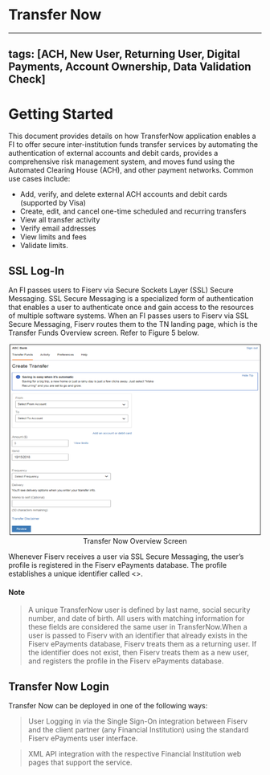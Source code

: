 # Transfer Now

---
tags: [ACH, New User, Returning User, Digital Payments, Account Ownership, Data Validation Check]
---


# Getting Started

This document provides details on how TransferNow application enables a FI to offer secure inter-institution funds transfer services by automating the authentication of external accounts and debit cards, provides a comprehensive risk management system, and moves fund using the Automated Clearing House (ACH), and other payment networks. Common use cases include:
*	Add, verify, and delete external ACH accounts and debit cards (supported by Visa) 
*	Create, edit, and cancel one-time scheduled and recurring transfers 
*	View all transfer activity 
*	Verify email addresses 
*	View limits and fees 
*	Validate limits. 


## SSL Log-In 

An FI passes users to Fiserv via Secure Sockets Layer (SSL) Secure Messaging. SSL Secure Messaging is a specialized form of authentication that enables a user to authenticate once and gain access to the resources of multiple software systems. 
When an FI passes users to Fiserv via SSL Secure Messaging, Fiserv routes them to the TN landing page, which is the Transfer Funds Overview screen. Refer to Figure 5 below.



<center>

![image](../assets/images/TransferNowOverview.png)
<br />Transfer Now Overview Screen

</center>

Whenever Fiserv receives a user via SSL Secure Messaging, the user’s profile is registered in the Fiserv ePayments database. The profile establishes a unique identifier called <>. 

#### Note
>
> A unique TransferNow user is defined by last name, social security number, and date of birth. All users with matching information for these fields are considered the same user in TransferNow.When a user is passed to Fiserv with an identifier that already exists in the Fiserv ePayments database, Fiserv treats them as a returning user. If the identifier does not exist, then Fiserv treats them as a new user, and registers the profile in the Fiserv ePayments database. 


## Transfer Now Login

Transfer Now can be deployed in one of the following ways:

>	User Logging in via the Single Sign-On integration between Fiserv and the client partner (any Financial Institution) using the standard Fiserv ePayments user interface. 

>	XML API integration with the respective Financial Institution web pages that support the service.


